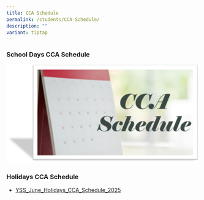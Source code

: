 ```yaml
---
title: CCA Schedule
permalink: /students/CCA-Schedule/
description: ""
variant: tiptap
---
```

<h3>School Days CCA Schedule</h3><a class="isomer-image-wrapper" href="/files/Students/2025_CCA_Schedule_and_Deployment_Sem1__final_.pdf"><img style="width:500px;" height="auto" width="100%" src="/images/Students/CCA%20Schedule.png"></a>
<p></p>
<h3>Holidays CCA Schedule</h3>
<ul data-tight="true" class="tight">
<li>
<p><a href="/files/Students/YSS_June_Holidays_CCA_Schedule_2025.pdf" rel="noopener nofollow" target="_blank">YSS_June_Holidays_CCA_Schedule_2025</a>
</p>
</li>
</ul>
<p></p>